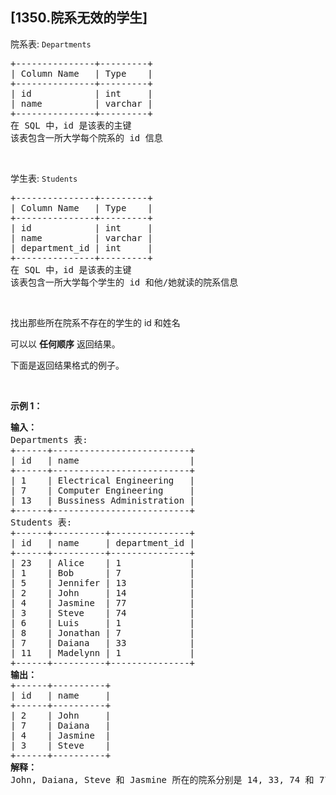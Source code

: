 ## [1350.院系无效的学生]
<p>院系表: <code>Departments</code></p>

<pre>
+---------------+---------+
| Column Name   | Type    |
+---------------+---------+
| id            | int     |
| name          | varchar |
+---------------+---------+
在 SQL 中，id 是该表的主键
该表包含一所大学每个院系的 id 信息
</pre>

<p>&nbsp;</p>

<p>学生表: <code>Students</code></p>

<pre>
+---------------+---------+
| Column Name   | Type    |
+---------------+---------+
| id            | int     |
| name          | varchar |
| department_id | int     |
+---------------+---------+
在 SQL 中，id 是该表的主键
该表包含一所大学每个学生的 id 和他/她就读的院系信息
</pre>

<p>&nbsp;</p>

<p>找出那些所在院系不存在的学生的 id 和姓名</p>

<p>可以以 <strong>任何顺序</strong> 返回结果。</p>

<p>下面是返回结果格式的例子。</p>

<p>&nbsp;</p>

<p><strong>示例 1：</strong></p>

<pre>
<strong>输入：</strong>
Departments 表:
+------+--------------------------+
| id   | name                     |
+------+--------------------------+
| 1    | Electrical Engineering   |
| 7    | Computer Engineering     |
| 13   | Bussiness Administration |
+------+--------------------------+
Students 表:
+------+----------+---------------+
| id   | name     | department_id |
+------+----------+---------------+
| 23   | Alice    | 1             |
| 1    | Bob      | 7             |
| 5    | Jennifer | 13            |
| 2    | John     | 14            |
| 4    | Jasmine  | 77            |
| 3    | Steve    | 74            |
| 6    | Luis     | 1             |
| 8    | Jonathan | 7             |
| 7    | Daiana   | 33            |
| 11   | Madelynn | 1             |
+------+----------+---------------+
<strong>输出：</strong>
+------+----------+
| id   | name     |
+------+----------+
| 2    | John     |
| 7    | Daiana   |
| 4    | Jasmine  |
| 3    | Steve    |
+------+----------+
<strong>解释：</strong>
John, Daiana, Steve 和 Jasmine 所在的院系分别是 14, 33, 74 和 77， 其中 14, 33, 74 和 77 并不存在于院系表</pre>
